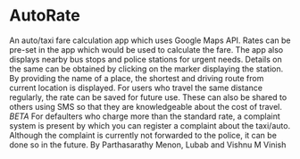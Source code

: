 # AutoRate
An auto/taxi fare calculation app which uses Google Maps API. 
Rates can be pre-set in the app which would be used to calculate the fare.
The app also displays nearby bus stops and police stations for urgent needs. Details on the same can be obtained by clicking on the marker displaying the station.
By providing the name of a place, the shortest and driving route from current location is displayed.
For users who travel the same distance regularly, the rate can be saved for future use. These can also be shared to others using SMS so that they are knowledgeable about the cost of travel.
*BETA* For defaulters who charge more than the standard rate, a complaint system is present by which you can register a complaint about the taxi/auto. Although the complaint is currently not forwarded to the police, it can be done so in the future.
By Parthasarathy Menon, Lubab and Vishnu M Vinish
